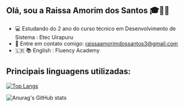 ## Olá, sou a Raissa Amorim dos Santos 🎓👩‍💻
- 💻 Estudando do 2 ano do curso técnico em Desenvolvimento de Sistema : Etec Uirapuru
- 📧 Entre em contato comigo: raissaamorimdossantos3@gmail.com
- 🇱🇷 📚 English : Fluency Academy

## Principais linguagens utilizadas:
 
 [![Top Langs](https://github-readme-stats.vercel.app/api/top-langs/?username=Raissa-Santos22&layout=donut)](https://github.com/anuraghazra/github-readme-stats)

![Anurag's GitHub stats](https://github-readme-stats.vercel.app/api?username=Raissa-Santos22&show_icons=true&theme=radical)




 



